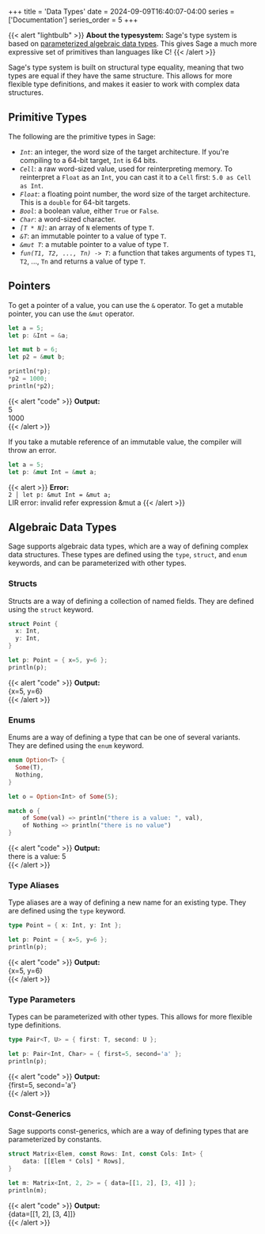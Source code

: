 +++
title = 'Data Types'
date = 2024-09-09T16:40:07-04:00
series = ['Documentation']
series_order = 5
+++


{{< alert "lightbulb" >}}
**About the typesystem:** Sage's type system is based on [parameterized algebraic data types](https://en.wikipedia.org/wiki/Generalized_algebraic_data_type). This gives Sage a much more expressive set of primitives than languages like C! 
{{< /alert >}}

Sage's type system is built on structural type equality, meaning that two types are equal if they have the same structure. This allows for more flexible type definitions, and makes it easier to work with complex data structures.

## Primitive Types

The following are the primitive types in Sage:

- *`Int`*: an integer, the word size of the target architecture. If you're compiling to a 64-bit target, `Int` is 64 bits.
- *`Cell`*: a raw word-sized value, used for reinterpreting memory. To reinterpret a `Float` as an `Int`, you can cast it to a `Cell` first: `5.0 as Cell as Int`.
- *`Float`*: a floating point number, the word size of the target architecture. This is a `double` for 64-bit targets.
- *`Bool`*: a boolean value, either `True` or `False`.
- *`Char`*: a word-sized character.
- *`[T * N]`*: an array of `N` elements of type `T`.
- *`&T`*: an immutable pointer to a value of type `T`.
- *`&mut T`*: a mutable pointer to a value of type `T`.
- *`fun(T1, T2, ..., Tn) -> T`*: a function that takes arguments of types `T1`, `T2`, ..., `Tn` and returns a value of type `T`.

## Pointers

To get a pointer of a value, you can use the `&` operator. To get a mutable pointer, you can use the `&mut` operator.

```rs
let a = 5;
let p: &Int = &a;

let mut b = 6;
let p2 = &mut b;

println(*p);
*p2 = 1000;
println(*p2);
```
{{< alert "code" >}}
**Output:**<br/>
5<br/>
1000<br/>
{{< /alert >}}


If you take a mutable reference of an immutable value, the compiler will throw an error.
```rs
let a = 5;
let p: &mut Int = &mut a;
```
{{< alert >}}
**Error:**<br/>
`2 │ let p: &mut Int = &mut a;`<br/>
LIR error: invalid refer expression &mut a
{{< /alert >}}

## Algebraic Data Types

Sage supports algebraic data types, which are a way of defining complex data structures. These types are defined using the `type`, `struct`, and `enum` keywords, and can be parameterized with other types.

### Structs

Structs are a way of defining a collection of named fields. They are defined using the `struct` keyword.

```rs
struct Point {
  x: Int,
  y: Int,
}

let p: Point = { x=5, y=6 };
println(p);
```
{{< alert "code" >}}
**Output:**<br/>
\{x=5, y=6\}<br/>
{{< /alert >}}

### Enums

Enums are a way of defining a type that can be one of several variants. They are defined using the `enum` keyword.

```rs
enum Option<T> {
  Some(T),
  Nothing,
}

let o = Option<Int> of Some(5);

match o {
    of Some(val) => println("there is a value: ", val),
    of Nothing => println("there is no value")
}
```
{{< alert "code" >}}
**Output:**<br/>
there is a value: 5<br/>
{{< /alert >}}

### Type Aliases

Type aliases are a way of defining a new name for an existing type. They are defined using the `type` keyword.

```rs
type Point = { x: Int, y: Int };

let p: Point = { x=5, y=6 };
println(p);
```
{{< alert "code" >}}
**Output:**<br/>
\{x=5, y=6\}<br/>
{{< /alert >}}

### Type Parameters

Types can be parameterized with other types. This allows for more flexible type definitions.

```rs
type Pair<T, U> = { first: T, second: U };

let p: Pair<Int, Char> = { first=5, second='a' };
println(p);
```
{{< alert "code" >}}
**Output:**<br/>
\{first=5, second='a'\}<br/>
{{< /alert >}}


### Const-Generics

Sage supports const-generics, which are a way of defining types that are parameterized by constants.

```rs
struct Matrix<Elem, const Rows: Int, const Cols: Int> {
    data: [[Elem * Cols] * Rows],
}

let m: Matrix<Int, 2, 2> = { data=[[1, 2], [3, 4]] };
println(m);
```
{{< alert "code" >}}
**Output:**<br/>
\{data=[[1, 2], [3, 4]]\}<br/>
{{< /alert >}}
